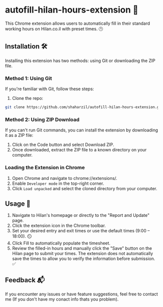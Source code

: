 # autofill-hilan-hours-extension 💼

This Chrome extension allows users to automatically fill in their standard working hours on Hilan.co.il with preset times. 🕒

## Installation 🛠️

Installing this extension has two methods: using Git or downloading the ZIP file.

### Method 1: Using Git

If you're familiar with Git, follow these steps:
1. Clone the repo:

```bash
git clone https://github.com/shaharzil/autofill-hilan-hours-extension.git
```

### Method 2: Using ZIP Download

If you can't run Git commands, you can install the extension by downloading it as a ZIP file:
1. Click on the Code button and select Download ZIP.
2. Once downloaded, extract the ZIP file to a known directory on your computer.

### Loading the Extension in Chrome

1. Open Chrome and navigate to chrome://extensions/.
2. Enable `Developer mode` in the top-right corner.
3. Click `Load unpacked` and select the cloned directory from your computer.

## Usage 📖

1. Navigate to Hilan's homepage or directly to the "Report and Update" page.
2. Click the extension icon in the Chrome toolbar.
3. Set your desired entry and exit times or use the default times (9:00 – 18:00). ⏲️
4. Click Fill to automatically populate the timesheet.
5. Review the filled-in hours and manually click the "Save" button on the Hilan page to submit your times. The extension does not automatically save the times to allow you to verify the information before submission. ✅

## Feedback 📬

If you encounter any issues or have feature suggestions, feel free to contact me (If you don't have my conact info thats you problem).
